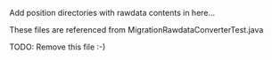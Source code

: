 Add position directories with rawdata contents in here...

These files are referenced from MigrationRawdataConverterTest.java

TODO: Remove this file :-)